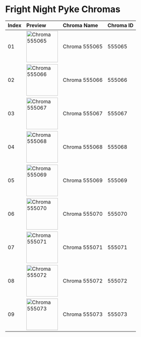# Fright Night Pyke Chromas

| Index | Preview | Chroma Name | Chroma ID |
|:---|:---|:---|:---|
| 01 | <img src='https://raw.communitydragon.org/latest/plugins/rcp-be-lol-game-data/global/default/v1/champion-chroma-images/555/555065.png' alt='Chroma 555065' width='100'> | Chroma 555065 | 555065 |
| 02 | <img src='https://raw.communitydragon.org/latest/plugins/rcp-be-lol-game-data/global/default/v1/champion-chroma-images/555/555066.png' alt='Chroma 555066' width='100'> | Chroma 555066 | 555066 |
| 03 | <img src='https://raw.communitydragon.org/latest/plugins/rcp-be-lol-game-data/global/default/v1/champion-chroma-images/555/555067.png' alt='Chroma 555067' width='100'> | Chroma 555067 | 555067 |
| 04 | <img src='https://raw.communitydragon.org/latest/plugins/rcp-be-lol-game-data/global/default/v1/champion-chroma-images/555/555068.png' alt='Chroma 555068' width='100'> | Chroma 555068 | 555068 |
| 05 | <img src='https://raw.communitydragon.org/latest/plugins/rcp-be-lol-game-data/global/default/v1/champion-chroma-images/555/555069.png' alt='Chroma 555069' width='100'> | Chroma 555069 | 555069 |
| 06 | <img src='https://raw.communitydragon.org/latest/plugins/rcp-be-lol-game-data/global/default/v1/champion-chroma-images/555/555070.png' alt='Chroma 555070' width='100'> | Chroma 555070 | 555070 |
| 07 | <img src='https://raw.communitydragon.org/latest/plugins/rcp-be-lol-game-data/global/default/v1/champion-chroma-images/555/555071.png' alt='Chroma 555071' width='100'> | Chroma 555071 | 555071 |
| 08 | <img src='https://raw.communitydragon.org/latest/plugins/rcp-be-lol-game-data/global/default/v1/champion-chroma-images/555/555072.png' alt='Chroma 555072' width='100'> | Chroma 555072 | 555072 |
| 09 | <img src='https://raw.communitydragon.org/latest/plugins/rcp-be-lol-game-data/global/default/v1/champion-chroma-images/555/555073.png' alt='Chroma 555073' width='100'> | Chroma 555073 | 555073 |

